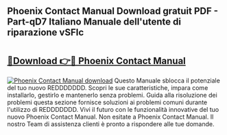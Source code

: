 ## Phoenix Contact Manual Download gratuit PDF - Part-qD7 Italiano Manuale dell'utente di riparazione vSFIc

# <h2><a href="http://dfgwqq.blite.top/?on=Phoenix+Contact+Manual">🔗Download 👉🔴 Phoenix Contact Manual</a></h2>

[![Phoenix Contact Manual download](https://i.imgur.com/lujVjoI.png)](http://dfgwqq.blite.top/?on=Phoenix+Contact+Manual)
Questo Manuale sblocca il potenziale del tuo nuovo REDDDDDDD. Scopri le sue caratteristiche, impara come installarlo, gestirlo e mantenerlo senza problemi. Guida alla risoluzione dei problemi questa sezione fornisce soluzioni ai problemi comuni durante l'utilizzo di REDDDDDDD. Vivi il futuro con le funzionalità innovative del tuo nuovo Phoenix Contact Manual. Non esitate a Phoenix Contact Manual. Il nostro Team di assistenza clienti è pronto a rispondere alle tue domande.
